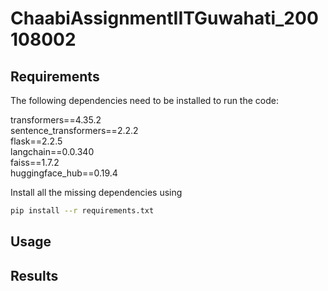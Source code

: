 # ChaabiAssignmentIITGuwahati_200108002

## Requirements
The following dependencies need to be installed to run the code:

transformers==4.35.2 \
sentence_transformers==2.2.2 \
flask==2.2.5 \
langchain==0.0.340 \
faiss==1.7.2 \
huggingface_hub==0.19.4 

Install all the missing dependencies using  
```bash 
pip install --r requirements.txt
```

## Usage



## Results

